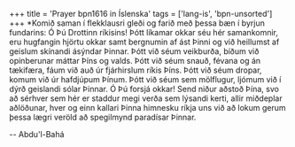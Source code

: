 +++
title = 'Prayer bpn1616 in Íslenska'
tags = ['lang-is', 'bpn-unsorted']
+++
*Komið saman í flekklausri gleði og farið með þessa bæn í byrjun fundarins:
Ó Þú Drottinn ríkisins! Þótt líkamar okkar séu hér samankomnir, eru hugfangin hjörtu okkar samt bergnumin af ást Þinni og við heillumst af geislum skínandi ásýndar Þinnar. Þótt við séum veikburða, bíðum við opinberunar máttar Þíns og valds. Þótt við séum snauð, févana og án tækifæra, fáum við auð úr fjárhirslum ríkis Þíns. Þótt við séum dropar, komum við úr hafdjúpum Þínum. Þótt við séum sem mölflugur, ljómum við í dýrð geislandi sólar Þinnar.
Ó Þú forsjá okkar! Send niður aðstoð Þína, svo að sérhver sem hér er staddur megi verða sem lýsandi kerti, allir miðdeplar aðlöðunar, hver og einn kallari Þinna himnesku ríkja uns við að lokum gerum þessa lægri veröld að spegilmynd paradísar Þinnar.

-- Abdu'l-Bahá
